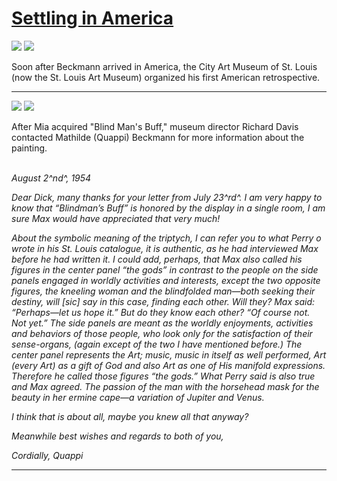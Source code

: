# [Settling in America](http://artstories.artsmia.org/#/stories/1130)

![](http://cdn.dx.artsmia.org/thumbs/tn_2014_TDX_MIAArtStories_407.jpg)
![](http://cdn.dx.artsmia.org/thumbs/tn_2014_TDX_MIAArtStories_406.jpg)

Soon after Beckmann arrived in America, the City Art Museum of St. Louis (now the St. Louis Art Museum) organized his first American retrospective. 

---

![](http://cdn.dx.artsmia.org/thumbs/tn_131001_mia334_2025607.jpg)
![](http://cdn.dx.artsmia.org/thumbs/tn_131001_mia334_2025604.jpg)

<div>

After Mia acquired "Blind Man's Buff," museum director Richard Davis contacted Mathilde (Quappi) Beckmann for more information about the painting.\
 

</div>

*August 2^nd^, 1954*

*Dear Dick, many thanks for your letter from July 23^rd^. I am very happy to know that “Blindman’s Buff” is honored by the display in a single room, I am sure Max would have appreciated that very much!*

*About the symbolic meaning of the triptych, I can refer you to what Perry o wrote in his St. Louis catalogue, it is authentic, as he had interviewed Max before he had written it. I could add, perhaps, that Max also called his figures in the center panel “the gods” in contrast to the people on the side panels engaged in worldly activities and interests, except the two opposite figures, the kneeling woman and the blindfolded man—both seeking their destiny, will \[sic\] say in this case, finding each other. Will they? Max said: “Perhaps—let us hope it.” But do they know each other? “Of course not. Not yet.” The side panels are meant as the worldly enjoyments, activities and behaviors of those people, who look only for the satisfaction of their sense-organs, (again except of the two I have mentioned before.) The center panel represents the Art; music, music in itself as well performed, Art (every Art) as a gift of God and also Art as one of His manifold expressions. Therefore he called those figures “the gods.” What Perry said is also true and Max agreed. The passion of the man with the horsehead mask for the beauty in her ermine cape—a variation of Jupiter and Venus.*

*I think that is about all, maybe you knew all that anyway?*

*Meanwhile best wishes and regards to both of you,*

*Cordially, Quappi*

---

